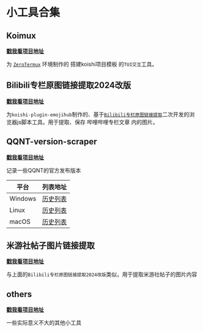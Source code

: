 # 小工具合集

## Koimux
[**戳我看项目地址**](https://github.com/shangxueink/koishi-shangxue-apps/tree/main/scripts/termux) 

为 [`ZeroTermux`](https://github.com/hanxinhao000/ZeroTermux/releases) 环境制作的 搭建koishi项目模板 的`TUI交互`工具。

## Bilibili专栏原图链接提取2024改版
[**戳我看项目地址**](https://github.com/shangxueink/koishi-shangxue-apps/tree/main/scripts/Bilibili专栏原图链接提取2024改版) 

为`koishi-plugin-emojihub`制作的、基于[`Bilibili专栏原图链接提取`](https://greasyfork.org/zh-CN/scripts/456497-bilibili%E4%B8%93%E6%A0%8F%E5%8E%9F%E5%9B%BE%E9%93%BE%E6%8E%A5%E6%8F%90%E5%8F%96)二次开发的浏览器js脚本工具。用于提取、保存 哔哩哔哩专栏文章 内的图片。

## QQNT-version-scraper
[**戳我看项目地址**](https://github.com/shangxueink/koishi-shangxue-apps/tree/main/scripts/QQNT-version-scraper) 

记录一些QQNT的官方发布版本

| 平台    | 列表地址                                                                                                                           |
| ------- | ---------------------------------------------------------------------------------------------------------------------------------- |
| Windows | [历史列表](https://github.com/shangxueink/koishi-shangxue-apps/blob/main/scripts/QQNT-version-scraper/QQNT/windows-versionlist.md) |
| Linux   | [历史列表](https://github.com/shangxueink/koishi-shangxue-apps/blob/main/scripts/QQNT-version-scraper/QQNT/linux-versionlist.md)   |
| macOS   | [历史列表](https://github.com/shangxueink/koishi-shangxue-apps/blob/main/scripts/QQNT-version-scraper/QQNT/mac-versionlist.md)     |


## 米游社帖子图片链接提取
[**戳我看项目地址**](https://github.com/shangxueink/koishi-shangxue-apps/tree/main/scripts/米游社帖子图片链接提取) 

与上面的`Bilibili专栏原图链接提取2024改版`类似，用于提取米游社帖子的图片内容

## others
[**戳我看项目地址**](https://github.com/shangxueink/koishi-shangxue-apps/tree/main/scripts/others)

一些实际意义不大的其他小工具